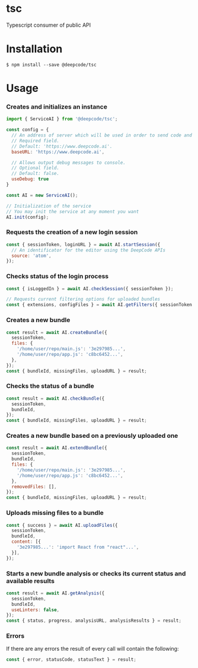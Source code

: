 # tsc
Typescript consumer of public API

# Installation

```shell script
$ npm install --save @deepcode/tsc
```

# Usage

### Creates and initializes an instance

```javascript
import { ServiceAI } from '@deepcode/tsc';

const config = {
  // An address of server which will be used in order to send code and analyse it.
  // Required field.
  // Default: 'https://www.deepcode.ai'.
  baseURL: 'https://www.deepcode.ai',

  // Allows output debug messages to console.
  // Optional field.
  // Default: false.
  useDebug: true
}

const AI = new ServiceAI();

// Initialization of the service
// You may init the service at any moment you want
AI.init(config);
```

### Requests the creation of a new login session

```javascript
const { sessionToken, loginURL } = await AI.startSession({
  // An identificator for the editor using the DeepCode APIs
  source: 'atom',
});
```

### Checks status of the login process
```javascript
const { isLoggedIn } = await AI.checkSession({ sessionToken });

// Requests current filtering options for uploaded bundles
const { extensions, configFiles } = await AI.getFilters({ sessionToken });
```

### Creates a new bundle
```javascript
const result = await AI.createBundle({
  sessionToken,
  files: {
    '/home/user/repo/main.js': '3e297985...',
    '/home/user/repo/app.js': 'c8bc6452...',
  },
});
const { bundleId, missingFiles, uploadURL } = result;
```

### Checks the status of a bundle
```javascript
const result = await AI.checkBundle({
  sessionToken,
  bundleId,
});
const { bundleId, missingFiles, uploadURL } = result;
```

### Creates a new bundle based on a previously uploaded one
```javascript
const result = await AI.extendBundle({
  sessionToken,
  bundleId,
  files: {
    '/home/user/repo/main.js': '3e297985...',
    '/home/user/repo/app.js': 'c8bc6452...',
  },
  removedFiles: [],
});
const { bundleId, missingFiles, uploadURL } = result;
```

### Uploads missing files to a bundle
```javascript
const { success } = await AI.uploadFiles({
  sessionToken,
  bundleId,
  content: [{
    '3e297985...': 'import React from "react"...',
  }],
});
```

### Starts a new bundle analysis or checks its current status and available results
```javascript
const result = await AI.getAnalysis({
  sessionToken,
  bundleId,
  useLinters: false,
});
const { status, progress, analysisURL, analysisResults } = result;
```

### Errors
If there are any errors the result of every call will contain the following:
```javascript
const { error, statusCode, statusText } = result;
```
